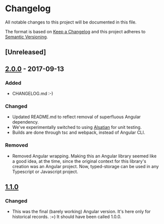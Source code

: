 # Changelog
All notable changes to this project will be documented in this file.

The format is based on [Keep a Changelog](http://keepachangelog.com/en/1.0.0/)
and this project adheres to [Semantic Versioning](http://semver.org/spec/v2.0.0.html).

## [Unreleased]

## [2.0.0] - 2017-09-13
### Added
- CHANGELOG.md :-)

### Changed
- Updated README.md to reflect removal of superfluous Angular dependency.
- We've experimentally switched to using [Alsatian] for unit testing.
- Builds are done through tsc and webpack, instead of Angular CLI.

### Removed
- Removed Angular wrapping. Making this an Angular library seemed like a good idea,
  at the time, since the original context for this library's creation was an Angular
  project. Now, typed-storage can be used in any Typescript or Javascript project.

## [1.1.0]
### Changed
- This was the final (barely working) Angular version. It's here only for
  historical records. :=) It should have been called 1.0.0.

[Alsatian]: https://github.com/alsatian-test/alsatian
[2.0.0]: https://github.com/cdibbs/typed-storage/compare/1.1.1...2.0.0
[1.1.0]: https://github.com/cdibbs/typed-storage/compare/1.0.3...1.1.0